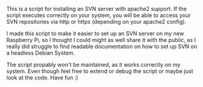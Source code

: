 This is a script for installing an SVN server with apache2 support.
If the script executes correctly on your system, 
you will be able to access your SVN repositories via http or https (depending on your apache2 config).

I made this script to make it easier to set up an SVN server on my new Raspberry Pi, 
so I thought I could might as well share it with the public, as I really did struggle to find
readable documentation on how to set up SVN on a headless Debian System.

The script propably won't be maintained, as it works correctly on my system.
Even though feel free to extend or debug the script or maybe just look at the code.
Have fun :)
